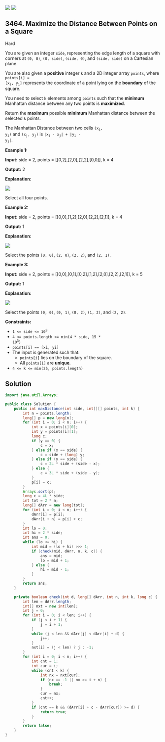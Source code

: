 [![](https://img.shields.io/github/stars/javadev/LeetCode-in-Java?label=Stars&style=flat-square)](https://github.com/javadev/LeetCode-in-Java)
[![](https://img.shields.io/github/forks/javadev/LeetCode-in-Java?label=Fork%20me%20on%20GitHub%20&style=flat-square)](https://github.com/javadev/LeetCode-in-Java/fork)

## 3464\. Maximize the Distance Between Points on a Square

Hard

You are given an integer `side`, representing the edge length of a square with corners at `(0, 0)`, `(0, side)`, `(side, 0)`, and `(side, side)` on a Cartesian plane.

You are also given a **positive** integer `k` and a 2D integer array `points`, where <code>points[i] = [x<sub>i</sub>, y<sub>i</sub>]</code> represents the coordinate of a point lying on the **boundary** of the square.

You need to select `k` elements among `points` such that the **minimum** Manhattan distance between any two points is **maximized**.

Return the **maximum** possible **minimum** Manhattan distance between the selected `k` points.

The Manhattan Distance between two cells <code>(x<sub>i</sub>, y<sub>i</sub>)</code> and <code>(x<sub>j</sub>, y<sub>j</sub>)</code> is <code>|x<sub>i</sub> - x<sub>j</sub>| + |y<sub>i</sub> - y<sub>j</sub>|</code>.

**Example 1:**

**Input:** side = 2, points = \[\[0,2],[2,0],[2,2],[0,0]], k = 4

**Output:** 2

**Explanation:**

![](https://assets.leetcode.com/uploads/2025/01/28/4080_example0_revised.png)

Select all four points.

**Example 2:**

**Input:** side = 2, points = \[\[0,0],[1,2],[2,0],[2,2],[2,1]], k = 4

**Output:** 1

**Explanation:**

![](https://assets.leetcode.com/uploads/2025/01/28/4080_example1_revised.png)

Select the points `(0, 0)`, `(2, 0)`, `(2, 2)`, and `(2, 1)`.

**Example 3:**

**Input:** side = 2, points = \[\[0,0],[0,1],[0,2],[1,2],[2,0],[2,2],[2,1]], k = 5

**Output:** 1

**Explanation:**

![](https://assets.leetcode.com/uploads/2025/01/28/4080_example2_revised.png)

Select the points `(0, 0)`, `(0, 1)`, `(0, 2)`, `(1, 2)`, and `(2, 2)`.

**Constraints:**

*   <code>1 <= side <= 10<sup>9</sup></code>
*   <code>4 <= points.length <= min(4 * side, 15 * 10<sup>3</sup>)</code>
*   `points[i] == [xi, yi]`
*   The input is generated such that:
    *   `points[i]` lies on the boundary of the square.
    *   All `points[i]` are **unique**.
*   `4 <= k <= min(25, points.length)`

## Solution

```java
import java.util.Arrays;

public class Solution {
    public int maxDistance(int side, int[][] points, int k) {
        int n = points.length;
        long[] p = new long[n];
        for (int i = 0; i < n; i++) {
            int x = points[i][0];
            int y = points[i][1];
            long c;
            if (y == 0) {
                c = x;
            } else if (x == side) {
                c = side + (long) y;
            } else if (y == side) {
                c = 2L * side + (side - x);
            } else {
                c = 3L * side + (side - y);
            }
            p[i] = c;
        }
        Arrays.sort(p);
        long c = 4L * side;
        int tot = 2 * n;
        long[] dArr = new long[tot];
        for (int i = 0; i < n; i++) {
            dArr[i] = p[i];
            dArr[i + n] = p[i] + c;
        }
        int lo = 0;
        int hi = 2 * side;
        int ans = 0;
        while (lo <= hi) {
            int mid = (lo + hi) >>> 1;
            if (check(mid, dArr, n, k, c)) {
                ans = mid;
                lo = mid + 1;
            } else {
                hi = mid - 1;
            }
        }
        return ans;
    }

    private boolean check(int d, long[] dArr, int n, int k, long c) {
        int len = dArr.length;
        int[] nxt = new int[len];
        int j = 0;
        for (int i = 0; i < len; i++) {
            if (j < i + 1) {
                j = i + 1;
            }
            while (j < len && dArr[j] < dArr[i] + d) {
                j++;
            }
            nxt[i] = (j < len) ? j : -1;
        }
        for (int i = 0; i < n; i++) {
            int cnt = 1;
            int cur = i;
            while (cnt < k) {
                int nx = nxt[cur];
                if (nx == -1 || nx >= i + n) {
                    break;
                }
                cur = nx;
                cnt++;
            }
            if (cnt == k && (dArr[i] + c - dArr[cur]) >= d) {
                return true;
            }
        }
        return false;
    }
}
```